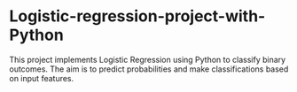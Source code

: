 # Logistic-regression-project-with-Python
This project implements Logistic Regression using Python to classify binary outcomes. The aim is to predict probabilities and make classifications based on input features.
